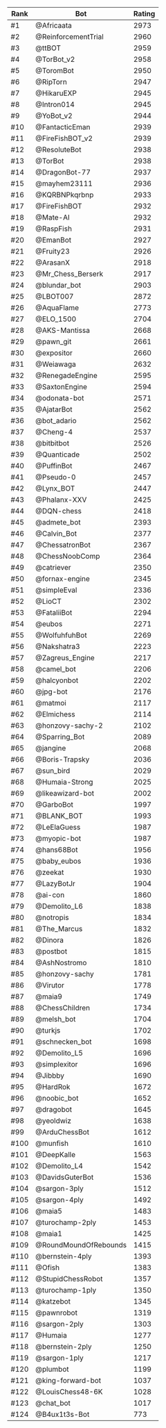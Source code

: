 Rank|Bot|Rating
---|---|---
#1|@Africaata|2973
#2|@ReinforcementTrial|2960
#3|@ttBOT|2959
#4|@TorBot_v2|2958
#5|@ToromBot|2950
#6|@RipTorn|2947
#7|@HikaruEXP|2945
#8|@Intron014|2945
#9|@YoBot_v2|2944
#10|@FantacticEman|2939
#11|@FireFishBOT_v2|2939
#12|@ResoluteBot|2938
#13|@TorBot|2938
#14|@DragonBot-77|2937
#15|@mayhem23111|2936
#16|@KQRBNPkqrbnp|2933
#17|@FireFishBOT|2932
#18|@Mate-AI|2932
#19|@RaspFish|2931
#20|@EmanBot|2927
#21|@Fruity23|2926
#22|@ArasanX|2918
#23|@Mr_Chess_Berserk|2917
#24|@blundar_bot|2903
#25|@LBOT007|2872
#26|@AquaFlame|2773
#27|@ELO_1500|2704
#28|@AKS-Mantissa|2668
#29|@pawn_git|2661
#30|@expositor|2660
#31|@Weiawaga|2632
#32|@RenegadeEngine|2595
#33|@SaxtonEngine|2594
#34|@odonata-bot|2571
#35|@AjatarBot|2562
#36|@bot_adario|2562
#37|@Cheng-4|2537
#38|@bitbitbot|2526
#39|@Quanticade|2502
#40|@PuffinBot|2467
#41|@Pseudo-0|2457
#42|@Lynx_BOT|2447
#43|@Phalanx-XXV|2425
#44|@DQN-chess|2418
#45|@admete_bot|2393
#46|@Calvin_Bot|2377
#47|@ChessatronBot|2367
#48|@ChessNoobComp|2364
#49|@catriever|2350
#50|@fornax-engine|2345
#51|@simpleEval|2336
#52|@LioCT|2302
#53|@FataliiBot|2294
#54|@eubos|2271
#55|@WolfuhfuhBot|2269
#56|@Nakshatra3|2223
#57|@Zagreus_Engine|2217
#58|@camel_bot|2206
#59|@halcyonbot|2202
#60|@jpg-bot|2176
#61|@matmoi|2117
#62|@Elmichess|2114
#63|@honzovy-sachy-2|2102
#64|@Sparring_Bot|2089
#65|@jangine|2068
#66|@Boris-Trapsky|2036
#67|@sun_bird|2029
#68|@Humaia-Strong|2025
#69|@likeawizard-bot|2002
#70|@GarboBot|1997
#71|@BLANK_BOT|1993
#72|@LeElaGuess|1987
#73|@myopic-bot|1987
#74|@hans68Bot|1956
#75|@baby_eubos|1936
#76|@zeekat|1930
#77|@LazyBotJr|1904
#78|@ai-con|1860
#79|@Demolito_L6|1838
#80|@notropis|1834
#81|@The_Marcus|1832
#82|@Dinora|1826
#83|@postbot|1815
#84|@AshNostromo|1810
#85|@honzovy-sachy|1781
#86|@Virutor|1778
#87|@maia9|1749
#88|@ChessChildren|1734
#89|@melsh_bot|1704
#90|@turkjs|1702
#91|@schnecken_bot|1698
#92|@Demolito_L5|1696
#93|@simplexitor|1696
#94|@Jibbby|1690
#95|@HardRok|1672
#96|@noobic_bot|1652
#97|@dragobot|1645
#98|@yeoldwiz|1638
#99|@ArduChessBot|1612
#100|@munfish|1610
#101|@DeepKalle|1563
#102|@Demolito_L4|1542
#103|@DavidsGuterBot|1536
#104|@sargon-3ply|1512
#105|@sargon-4ply|1492
#106|@maia5|1483
#107|@turochamp-2ply|1453
#108|@maia1|1425
#109|@RoundMoundOfRebounds|1415
#110|@bernstein-4ply|1393
#111|@Ofish|1383
#112|@StupidChessRobot|1357
#113|@turochamp-1ply|1350
#114|@katzebot|1345
#115|@pawnrobot|1319
#116|@sargon-2ply|1303
#117|@Humaia|1277
#118|@bernstein-2ply|1250
#119|@sargon-1ply|1217
#120|@plumbot|1199
#121|@king-forward-bot|1037
#122|@LouisChess48-6K|1028
#123|@chat_bot|1017
#124|@B4ux1t3s-Bot|773
